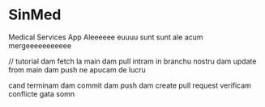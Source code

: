 # SinMed
Medical Services App
Aleeeeee
euuuu sunt
sunt ale
acum mergeeeeeeeeeee

// tutorial
dam fetch la main
dam pull
intram in branchu nostru
dam update from main
dam push
ne apucam de lucru

cand terminam
dam commit
dam push
dam create pull request
verificam conflicte
gata
somn